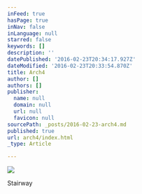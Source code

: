 ```yaml
---
inFeed: true
hasPage: true
inNav: false
inLanguage: null
starred: false
keywords: []
description: ''
datePublished: '2016-02-23T20:34:17.927Z'
dateModified: '2016-02-23T20:33:54.870Z'
title: Arch4
author: []
authors: []
publisher:
  name: null
  domain: null
  url: null
  favicon: null
sourcePath: _posts/2016-02-23-arch4.md
published: true
url: arch4/index.html
_type: Article

---
```

![](https://s3-us-west-2.amazonaws.com/the-grid-img/p/5f13329176dd5358fd9b67122f5985e7e92b912f.jpg)

Stairway